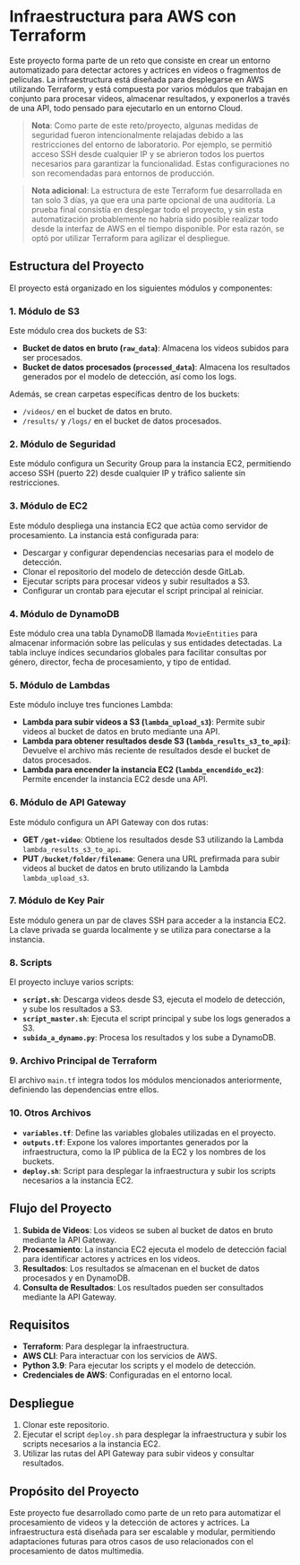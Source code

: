 # Infraestructura para AWS con Terraform

Este proyecto forma parte de un reto que consiste en crear un entorno automatizado para detectar actores y actrices en videos o fragmentos de películas. La infraestructura está diseñada para desplegarse en AWS utilizando Terraform, y está compuesta por varios módulos que trabajan en conjunto para procesar videos, almacenar resultados, y exponerlos a través de una API, todo pensado para ejecutarlo en un entorno Cloud.

> **Nota**: Como parte de este reto/proyecto, algunas medidas de seguridad fueron intencionalmente relajadas debido a las restricciones del entorno de laboratorio. Por ejemplo, se permitió acceso SSH desde cualquier IP y se abrieron todos los puertos necesarios para garantizar la funcionalidad. Estas configuraciones no son recomendadas para entornos de producción.

> **Nota adicional**: La estructura de este Terraform fue desarrollada en tan solo 3 días, ya que era una parte opcional de una auditoría. La prueba final consistía en desplegar todo el proyecto, y sin esta automatización probablemente no habría sido posible realizar todo desde la interfaz de AWS en el tiempo disponible. Por esta razón, se optó por utilizar Terraform para agilizar el despliegue.

## Estructura del Proyecto

El proyecto está organizado en los siguientes módulos y componentes:

### 1. **Módulo de S3**
Este módulo crea dos buckets de S3:
- **Bucket de datos en bruto (`raw_data`)**: Almacena los videos subidos para ser procesados.
- **Bucket de datos procesados (`processed_data`)**: Almacena los resultados generados por el modelo de detección, así como los logs.

Además, se crean carpetas específicas dentro de los buckets:
- `/videos/` en el bucket de datos en bruto.
- `/results/` y `/logs/` en el bucket de datos procesados.

### 2. **Módulo de Seguridad**
Este módulo configura un Security Group para la instancia EC2, permitiendo acceso SSH (puerto 22) desde cualquier IP y tráfico saliente sin restricciones.

### 3. **Módulo de EC2**
Este módulo despliega una instancia EC2 que actúa como servidor de procesamiento. La instancia está configurada para:
- Descargar y configurar dependencias necesarias para el modelo de detección.
- Clonar el repositorio del modelo de detección desde GitLab.
- Ejecutar scripts para procesar videos y subir resultados a S3.
- Configurar un crontab para ejecutar el script principal al reiniciar.

### 4. **Módulo de DynamoDB**
Este módulo crea una tabla DynamoDB llamada `MovieEntities` para almacenar información sobre las películas y sus entidades detectadas. La tabla incluye índices secundarios globales para facilitar consultas por género, director, fecha de procesamiento, y tipo de entidad.

### 5. **Módulo de Lambdas**
Este módulo incluye tres funciones Lambda:
- **Lambda para subir videos a S3 (`lambda_upload_s3`)**: Permite subir videos al bucket de datos en bruto mediante una API.
- **Lambda para obtener resultados desde S3 (`lambda_results_s3_to_api`)**: Devuelve el archivo más reciente de resultados desde el bucket de datos procesados.
- **Lambda para encender la instancia EC2 (`lambda_encendido_ec2`)**: Permite encender la instancia EC2 desde una API.

### 6. **Módulo de API Gateway**
Este módulo configura un API Gateway con dos rutas:
- **GET `/get-video`**: Obtiene los resultados desde S3 utilizando la Lambda `lambda_results_s3_to_api`.
- **PUT `/bucket/folder/filename`**: Genera una URL prefirmada para subir videos al bucket de datos en bruto utilizando la Lambda `lambda_upload_s3`.

### 7. **Módulo de Key Pair**
Este módulo genera un par de claves SSH para acceder a la instancia EC2. La clave privada se guarda localmente y se utiliza para conectarse a la instancia.

### 8. **Scripts**
El proyecto incluye varios scripts:
- **`script.sh`**: Descarga videos desde S3, ejecuta el modelo de detección, y sube los resultados a S3.
- **`script_master.sh`**: Ejecuta el script principal y sube los logs generados a S3.
- **`subida_a_dynamo.py`**: Procesa los resultados y los sube a DynamoDB.

### 9. **Archivo Principal de Terraform**
El archivo `main.tf` integra todos los módulos mencionados anteriormente, definiendo las dependencias entre ellos.

### 10. **Otros Archivos**
- **`variables.tf`**: Define las variables globales utilizadas en el proyecto.
- **`outputs.tf`**: Expone los valores importantes generados por la infraestructura, como la IP pública de la EC2 y los nombres de los buckets.
- **`deploy.sh`**: Script para desplegar la infraestructura y subir los scripts necesarios a la instancia EC2.

## Flujo del Proyecto

1. **Subida de Videos**: Los videos se suben al bucket de datos en bruto mediante la API Gateway.
2. **Procesamiento**: La instancia EC2 ejecuta el modelo de detección facial para identificar actores y actrices en los videos.
3. **Resultados**: Los resultados se almacenan en el bucket de datos procesados y en DynamoDB.
4. **Consulta de Resultados**: Los resultados pueden ser consultados mediante la API Gateway.

## Requisitos

- **Terraform**: Para desplegar la infraestructura.
- **AWS CLI**: Para interactuar con los servicios de AWS.
- **Python 3.9**: Para ejecutar los scripts y el modelo de detección.
- **Credenciales de AWS**: Configuradas en el entorno local.

## Despliegue

1. Clonar este repositorio.
2. Ejecutar el script `deploy.sh` para desplegar la infraestructura y subir los scripts necesarios a la instancia EC2.
3. Utilizar las rutas del API Gateway para subir videos y consultar resultados.

## Propósito del Proyecto

Este proyecto fue desarrollado como parte de un reto para automatizar el procesamiento de videos y la detección de actores y actrices. La infraestructura está diseñada para ser escalable y modular, permitiendo adaptaciones futuras para otros casos de uso relacionados con el procesamiento de datos multimedia.
